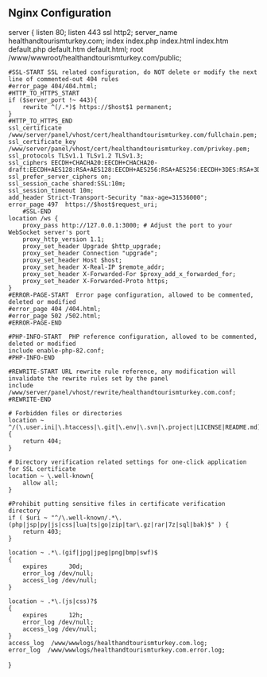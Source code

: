 ## Nginx Configuration

server
{
    listen 80;
		listen 443 ssl http2;
    server_name healthandtourismturkey.com;
    index index.php index.html index.htm default.php default.htm default.html;
    root /www/wwwroot/healthandtourismturkey.com/public;

    #SSL-START SSL related configuration, do NOT delete or modify the next line of commented-out 404 rules
    #error_page 404/404.html;
    #HTTP_TO_HTTPS_START
    if ($server_port !~ 443){
        rewrite ^(/.*)$ https://$host$1 permanent;
    }
    #HTTP_TO_HTTPS_END
    ssl_certificate    /www/server/panel/vhost/cert/healthandtourismturkey.com/fullchain.pem;
    ssl_certificate_key    /www/server/panel/vhost/cert/healthandtourismturkey.com/privkey.pem;
    ssl_protocols TLSv1.1 TLSv1.2 TLSv1.3;
    ssl_ciphers EECDH+CHACHA20:EECDH+CHACHA20-draft:EECDH+AES128:RSA+AES128:EECDH+AES256:RSA+AES256:EECDH+3DES:RSA+3DES:!MD5;
    ssl_prefer_server_ciphers on;
    ssl_session_cache shared:SSL:10m;
    ssl_session_timeout 10m;
    add_header Strict-Transport-Security "max-age=31536000";
    error_page 497  https://$host$request_uri;
		#SSL-END
    location /ws {
        proxy_pass http://127.0.0.1:3000; # Adjust the port to your WebSocket server's port
        proxy_http_version 1.1;
        proxy_set_header Upgrade $http_upgrade;
        proxy_set_header Connection "upgrade";
        proxy_set_header Host $host;
        proxy_set_header X-Real-IP $remote_addr;
        proxy_set_header X-Forwarded-For $proxy_add_x_forwarded_for;
        proxy_set_header X-Forwarded-Proto https;
    }
    #ERROR-PAGE-START  Error page configuration, allowed to be commented, deleted or modified
    #error_page 404 /404.html;
    #error_page 502 /502.html;
    #ERROR-PAGE-END

    #PHP-INFO-START  PHP reference configuration, allowed to be commented, deleted or modified
    include enable-php-82.conf;
    #PHP-INFO-END

    #REWRITE-START URL rewrite rule reference, any modification will invalidate the rewrite rules set by the panel
    include /www/server/panel/vhost/rewrite/healthandtourismturkey.com.conf;
    #REWRITE-END

    # Forbidden files or directories
    location ~ ^/(\.user.ini|\.htaccess|\.git|\.env|\.svn|\.project|LICENSE|README.md)
    {
        return 404;
    }

    # Directory verification related settings for one-click application for SSL certificate
    location ~ \.well-known{
        allow all;
    }

    #Prohibit putting sensitive files in certificate verification directory
    if ( $uri ~ "^/\.well-known/.*\.(php|jsp|py|js|css|lua|ts|go|zip|tar\.gz|rar|7z|sql|bak)$" ) {
        return 403;
    }

    location ~ .*\.(gif|jpg|jpeg|png|bmp|swf)$
    {
        expires      30d;
        error_log /dev/null;
        access_log /dev/null;
    }

    location ~ .*\.(js|css)?$
    {
        expires      12h;
        error_log /dev/null;
        access_log /dev/null; 
    }
    access_log  /www/wwwlogs/healthandtourismturkey.com.log;
    error_log  /www/wwwlogs/healthandtourismturkey.com.error.log;
}
